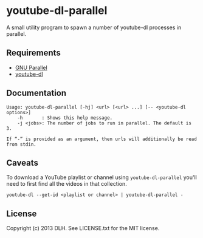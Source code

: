 # youtube-dl-parallel

A small utility program to spawn a number of youtube-dl processes in parallel.

## Requirements

* [GNU Parallel](http://www.gnu.org/software/parallel)
* [youtube-dl](http://rg3.github.io/youtube-dl)

## Documentation

    Usage: youtube-dl-parallel [-hj] <url> [<url> ...] [-- <youtube-dl options>]
        -h       : Shows this help message.
        -j <jobs>: The number of jobs to run in parallel. The default is 3.

    If “-” is provided as an argument, then urls will additionally be read from stdin.

## Caveats

To download a YouTube playlist or channel using `youtube-dl-parallel` you'll
need to first find all the videos in that collection.

    youtube-dl --get-id <playlist or channel> | youtube-dl-parallel -

## License

Copyright (c) 2013 DLH. See LICENSE.txt for the MIT license.
